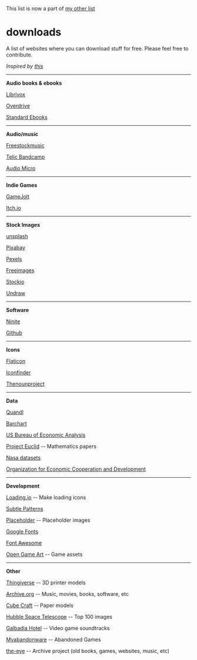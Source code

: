This list is now a part of [my other list](https://github.com/hhaslam11/resources)


# downloads
A list of websites where you can download stuff for free. 
Please feel free to contribute.

*Inspired by [this](https://www.reddit.com/r/AskReddit/comments/8gy4nd/what_are_some_cool_websites_where_you_can/)*

----------
**Audio books & ebooks**

[Librivox](https://librivox.org/)

[Overdrive](https://www.overdrive.com/)

[Standard Ebooks](https://standardebooks.org/)

----------

**Audio/music**

[Freestockmusic](https://www.freestockmusic.com/)

[Telic Bandcamp](https://telicofficial.bandcamp.com/)

[Audio Micro](http://www.audiomicro.com/)

----------

**Indie Games**

[GameJolt](https://gamejolt.com/) 

[Itch.io](https://itch.io/)

----------

**Stock Images**

[unsplash](https://www.unsplash.com/)

[Pixabay](https://pixabay.com/)

[Pexels](https://www.pexels.com/)

[Freeimages](http://www.freeimages.com/)

[Stockio](https://www.stockio.com/)

[Undraw](https://undraw.co/illustrations)

----------

**Software**

[Ninite](http://www.ninite.com/)

[Github](https://www.github.com)

----------

**Icons**

[Flaticon](http://www.flaticon.com/)

[Iconfinder](https://www.iconfinder.com/)

[Thenounproject](https://thenounproject.com/)

----------

**Data**

[Quandl](http://www.quandl.com/)

[Barchart](http://www.barchart.com/)

[US Bureau of Economic Analysis](https://www.bea.gov/)

[Project Euclid](http://www.projecteuclid.org/) -- Mathematics papers

[Nasa datasets](https://data.nasa.gov/browse)

[Organization for Economic Cooperation and Development](https://data.oecd.org/)

----------

**Development**

[Loading.io](https://loading.io/) -- Make loading icons

[Subtle Patterns](https://www.toptal.com/designers/subtlepatterns/)

[Placeholder](https://placeholder.com/) -- Placeholder images

[Google Fonts](https://fonts.google.com/)

[Font Awesome](fontawesome.com)

[Open Game Art](https://opengameart.org/) -- Game assets

----------

**Other**

[Thingiverse](https://thingiverse.com) -- 3D printer models

[Archive.org](http://archive.org/) -- Music, movies, books, software, etc

[Cube Craft](http://www.cubeecraft.com/) -- Paper models

[Hubble Space Telescope](https://www.spacetelescope.org/images/archive/top100/) -- Top 100 images

[Galbadia Hotel](http://gh.ffshrine.org/) -- Video game soundtracks

[Myabandonware](www.myabandonware.com) -- Abandoned Games

[the-eye](https://the-eye.eu) -- Archive project (old books, games, websites, music, etc)
